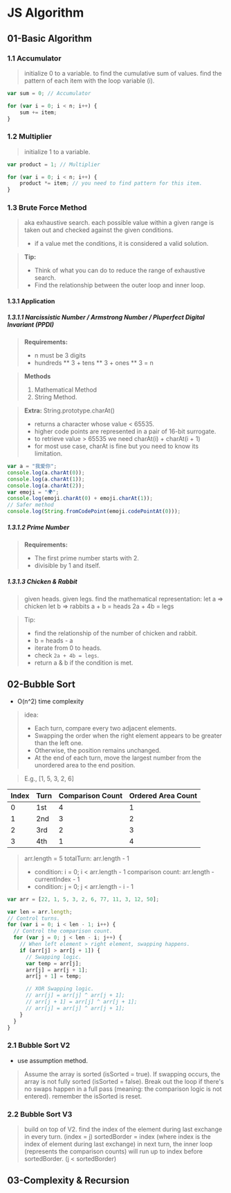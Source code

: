 # JS Algorithm

## 01-Basic Algorithm

### 1.1 Accumulator
> initialize 0 to a variable.
> to find the cumulative sum of values.
> find the pattern of each item with the loop variable (i).

```js
var sum = 0; // Accumulator

for (var i = 0; i < n; i++) {
    sum += item;
}
```

### 1.2 Multiplier
> initialize 1 to a variable.

```js
var product = 1; // Multiplier

for (var i = 0; i < n; i++) {
    product *= item; // you need to find pattern for this item.
}
```

### 1.3 Brute Force Method

> aka exhaustive search.
> each possible value within a given range is taken out and checked against the given conditions.
> - if a value met the conditions, it is considered a valid solution.

> **Tip:**
> - Think of what you can do to reduce the range of exhaustive search.
> - Find the relationship between the outer loop and inner loop.

#### 1.3.1 Application


##### 1.3.1.1 Narcissistic Number / Armstrong Number / Pluperfect Digital Invariant (PPDI)

> **Requirements:**
> - n must be 3 digits
> - hundreds ** 3 + tens ** 3 + ones ** 3 = n

> **Methods**
> 1. Mathematical Method
> 2. String Method.

> **Extra:**
> String.prototype.charAt()
> - returns a character whose value < 65535.
> - higher code points are represented in a pair of 16-bit surrogate.
> - to retrieve value > 65535 we need charAt(i) + charAt(i + 1)
> - for most use case, charAt is fine but you need to know its limitation.
```js
var a = "我爱你";
console.log(a.charAt(0));
console.log(a.charAt(1));
console.log(a.charAt(2));
var emoji = "🌍";
console.log(emoji.charAt(0) + emoji.charAt(1));
// Safer method
console.log(String.fromCodePoint(emoji.codePointAt(0)));

```


##### 1.3.1.2 Prime Number

> **Requirements:**
> - The first prime number starts with 2.
> - divisible by 1 and itself.

##### 1.3.1.3 Chicken & Rabbit

> given heads.
> given legs.
> find the mathematical representation:
>  let a => chicken
>  let b => rabbits
> a + b = heads
> 2a + 4b = legs

> Tip:
> - find the relationship of the number of chicken and rabbit.
> - b = heads - a
> - iterate from 0 to heads.
> - check `2a + 4b = legs`.
> - return a & b if the condition is met.


## 02-Bubble Sort

- O(n^2) time complexity

> idea: 
> - Each turn, compare every two adjacent elements.
> - Swapping the order when the right element appears to be greater than the left one.
> - Otherwise, the position remains unchanged.
> - At the end of each turn, move the largest number from the unordered area to the end position.

> E.g., [1, 5, 3, 2, 6]

| Index | Turn | Comparison Count | Ordered Area Count |
| ----- | ---- | ---------------- | ------------------ |
| 0     | 1st  | 4                | 1                  |
| 1     | 2nd  | 3                | 2                  |
| 2     | 3rd  | 2                | 3                  |
| 3     | 4th  | 1                | 4                  |


> arr.length = 5
> totalTurn: arr.length - 1
> - condition: i = 0; i < arr.length - 1
> comparison count: arr.length - currentIndex - 1
> - condition: j = 0; j < arr.length - i - 1

```js
var arr = [22, 1, 5, 3, 2, 6, 77, 11, 3, 12, 50];

var len = arr.length;
// Control turns.
for (var i = 0; i < len - 1; i++) {
  // Control the comparison count.
  for (var j = 0; j < len - i; j++) {
    // When left element > right element, swapping happens.
    if (arr[j] > arr[j + 1]) {
      // Swapping logic.
      var temp = arr[j];
      arr[j] = arr[j + 1];
      arr[j + 1] = temp;

      // XOR Swapping logic.
      // arr[j] = arr[j] ^ arr[j + 1];
      // arr[j + 1] = arr[j] ^ arr[j + 1];
      // arr[j] = arr[j] ^ arr[j + 1];
    }
  }
}

```

### 2.1 Bubble Sort V2

- use assumption method.

> Assume the array is sorted (isSorted = true).
> If swapping occurs, the array is not fully sorted (isSorted = false).
> Break out the loop if there's no swaps happen in a full pass (meaning: the comparison logic is not entered).
> remember the isSorted is reset.

### 2.2 Bubble Sort V3

> build on top of V2.
> find the index of the element during last exchange in every turn. (index = j)
> sortedBorder = index (where index is the index of element during last exchange)
> in next turn, the inner loop (represents the comparison counts) will run up to index before sortedBorder. (j < sortedBorder)

## 03-Complexity & Recursion